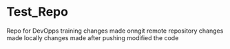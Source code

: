 # Test_Repo
Repo for DevOpps training
changes made onngit remote repository
changes made locally
changes made after pushing
modified the code
